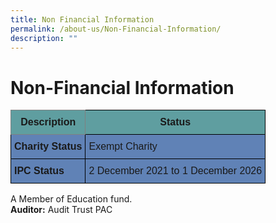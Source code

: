 ```yaml
---
title: Non Financial Information
permalink: /about-us/Non-Financial-Information/
description: ""
---
```

Non-Financial Information
=========================
<style type="text/css">
.tg  {border-collapse:collapse;border-spacing:0;}
.tg td{border-color:black;border-style:solid;border-width:1px;font-family:Arial, sans-serif;font-size:16px;
  overflow:hidden;padding:10px 5px;word-break:normal;}
.tg th{border-color:black;border-style:solid;border-width:1px;font-family:Arial, sans-serif;font-size:16px;
  font-weight:normal;overflow:hidden;padding:10px 5px;word-break:normal;}
.tg .tg-1wig{font-weight:bold;text-align:left;vertical-align:top}
.tg .tg-mzf5{background-color:#5F9EA0;font-weight:bold;text-align:center;vertical-align:top}
.tg .tg-k9vs{background-color:#6082B6;font-weight:bold;text-align:left;vertical-align:top}
.tg .tg-j4so{background-color:#5F9EA0;border-color:inherit;font-weight:bold;text-align:center;vertical-align:top}
.tg .tg-r5gp{background-color:#6082B6;text-align:left;vertical-align:top}
.tg .tg-0lax{text-align:left;vertical-align:top}
.tg .tg-j4so{background-color:#5F9EA0;border-color:inherit;font-weight:bold;text-align:center;vertical-align:top}
.tg .tg-1wig{background-color:#6082B6;text-align:left;vertical-align:top}
.tg .tg-0lax{text-align:left;vertical-align:top}
.tg .tg-0lax{background-color:#6082B6;text-align:left;vertical-align:top}
.tg .tg-0lax{text-align:left;vertical-align:top}	
	
</style>
<table class="tg">
<thead>
  <tr>
    <th class="tg-j4so"><span style="font-weight:bolder">Description</span></th>
    <th class="tg-mzf5"><span style="font-weight:bolder">Status</span></th>
  </tr>
</thead>
<tbody>
  <tr>
    <td class="tg-k9vs"><span style="font-weight:bolder">Charity Status</span></td>
    <td class="tg-r5gp">Exempt Charity</td>
  </tr>
  <tr>
    <td class="tg-1wig"><span style="font-weight:bolder">IPC Status</span></td>
    <td class="tg-0lax">2 December 2021 to 1 December 2026</td>
  </tr>
</tbody>
</table>


A Member of Education fund. <br>
<b>Auditor:</b> Audit Trust PAC